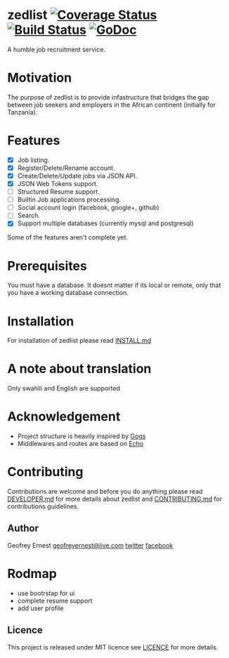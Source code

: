zedlist [![Coverage Status](https://coveralls.io/repos/gernest/zedlist/badge.svg?branch=master&service=github)](https://coveralls.io/github/gernest/zedlist?branch=master) [![Build Status](https://drone.io/github.com/gernest/zedlist/status.png)](https://drone.io/github.com/gernest/zedlist/latest) [![GoDoc](https://godoc.org/github.com/gernest/zedlist?status.svg)](https://godoc.org/github.com/gernest/zedlist)
========
A humble job recruitment service.

# Motivation
The purpose of zedlist is to provide infastructure that bridges the gap between job seekers and employers in the African continent (initially for Tanzania).

# Features
* [x] Job listing.
* [x] Register/Delete/Rename account.
* [x] Create/Delete/Update jobs via JSON API.
* [x] JSON Web Tokens support.
* [ ] Structured Resume support.
* [ ] Builtin Job applications processing.
* [ ] Social account login (facebook, google+, github)
* [ ] Search.
* [x] Support multiple databases (currently mysql and postgresql) 

Some of the features aren't complete yet.

# Prerequisites

You must have a database. It doesnt matter if its local or remote, only that you have a working database connection.


# Installation

For installation of zedlist please read [INSTALL.md](INSTALL.md)


# A note about translation
Only swahili and English are supported

# Acknowledgement

* Project structure is heavily inspired by [Gogs](https://github.com/gogits/gogs)
* Middlewares and routes are based on [Echo](https://github.com/labstack/echo)


# Contributing

Contributions are welcome and before you do anything please read [DEVELOPER.md](DEVELOPER.md) for more details about zedlist and [CONTRIBUTING.md](CONTRIBUTING.md) for contributions guidelines.

## Author
Geofrey Ernest <geofreyernest@live.com>
[twitter](https://twitter.com/gernesti)
[facebook](https://www.facebook.com/geofrey.ernest.35)



# Rodmap

* use bootrstap for ui
* complete resume support
* add user profile


## Licence
This project is released under MIT licence see [LICENCE](LICENCE) for more details.
